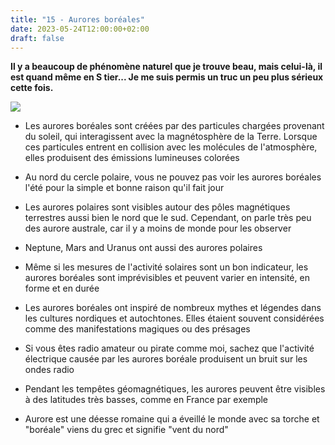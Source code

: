 ```yaml
---
title: "15 - Aurores boréales"
date: 2023-05-24T12:00:00+02:00
draft: false
---
```


**Il y a beaucoup de phénomène naturel que je trouve beau, mais celui-là, il est quand même en S tier... Je me suis permis un truc un peu plus sérieux cette fois.**

![](https://content.skyscnr.com/m/52f9b788693e51d9/original/GettyImages-479887428.jpg)

- Les aurores boréales sont créées par des particules chargées provenant du soleil, qui interagissent avec la magnétosphère de la Terre. Lorsque ces particules entrent en collision avec les molécules de l'atmosphère, elles produisent des émissions lumineuses colorées

- Au nord du cercle polaire, vous ne pouvez pas voir les aurores boréales l'été pour la simple et bonne raison qu'il fait jour

- Les aurores polaires sont visibles autour des pôles magnétiques terrestres aussi bien le nord que le sud. Cependant, on parle très peu des aurore australe, car il y a moins de monde pour les observer

- Neptune, Mars and Uranus ont aussi des aurores polaires  

- Même si les mesures de l'activité solaires sont un bon indicateur, les aurores boréales sont imprévisibles et peuvent varier en intensité, en forme et en durée

- Les aurores boréales ont inspiré de nombreux mythes et légendes dans les cultures nordiques et autochtones. Elles étaient souvent considérées comme des manifestations magiques ou des présages

- Si vous êtes radio amateur ou pirate comme moi, sachez que l'activité électrique causée par les aurores boréale produisent un bruit sur les ondes radio

- Pendant les tempêtes géomagnétiques, les aurores peuvent être visibles à des latitudes très basses, comme en France par exemple

- Aurore est une déesse romaine qui a éveillé le monde avec sa torche et "boréale" viens du grec et signifie "vent du nord"
